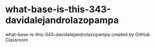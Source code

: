 # what-base-is-this-343-davidalejandrolazopampa
what-base-is-this-343-davidalejandrolazopampa created by GitHub Classroom
